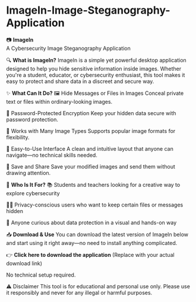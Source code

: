 # ImageIn-Image-Steganography-Application

📷 **ImageIn**<br/>
A Cybersecurity Image Steganography Application

🔍 **What is ImageIn?**
ImageIn is a simple yet powerful desktop application designed to help you hide sensitive information inside images. Whether you're a student, educator, or cybersecurity enthusiast, this tool makes it easy to protect and share data in a discreet and secure way.

✨ **What Can It Do?**
🖼️ Hide Messages or Files in Images
Conceal private text or files within ordinary-looking images.

🔐 Password-Protected Encryption
Keep your hidden data secure with password protection.

🧩 Works with Many Image Types
Supports popular image formats for flexibility.

🎨 Easy-to-Use Interface
A clean and intuitive layout that anyone can navigate—no technical skills needed.

📂 Save and Share
Save your modified images and send them without drawing attention.

🚀 **Who Is It For?**
📚 Students and teachers looking for a creative way to explore cybersecurity

🕵️‍♂️ Privacy-conscious users who want to keep certain files or messages hidden

🧠 Anyone curious about data protection in a visual and hands-on way

📥 **Download & Use**
You can download the latest version of ImageIn below and start using it right away—no need to install anything complicated.

👉 **Click here to download the application**
(Replace with your actual download link)

No technical setup required.

⚠️ Disclaimer
This tool is for educational and personal use only. Please use it responsibly and never for any illegal or harmful purposes.

